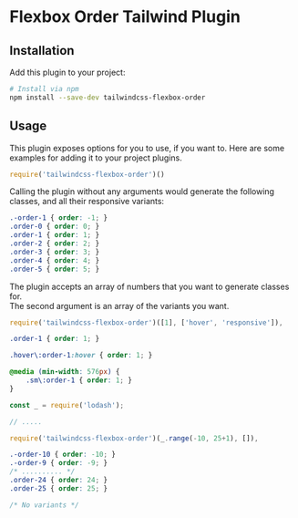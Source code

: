 # Flexbox Order Tailwind Plugin

## Installation

Add this plugin to your project:

```bash
# Install via npm
npm install --save-dev tailwindcss-flexbox-order
```

## Usage

This plugin exposes options for you to use, if you want to. Here are some examples for adding it to your project plugins.

```js
require('tailwindcss-flexbox-order')()
```

Calling the plugin without any arguments would generate the following classes, and all their responsive variants:

```css
.-order-1 { order: -1; }
.order-0 { order: 0; }
.order-1 { order: 1; }
.order-2 { order: 2; }
.order-3 { order: 3; }
.order-4 { order: 4; }
.order-5 { order: 5; }
```

The plugin accepts an array of numbers that you want to generate classes for.  
The second argument is an array of the variants you want.

```js
require('tailwindcss-flexbox-order')([1], ['hover', 'responsive']),
```

```css
.order-1 { order: 1; }

.hover\:order-1:hover { order: 1; }

@media (min-width: 576px) {
    .sm\:order-1 { order: 1; }
}
```

```js
const _ = require('lodash');

// .....

require('tailwindcss-flexbox-order')(_.range(-10, 25+1), []),
```

```css
.-order-10 { order: -10; }
.-order-9 { order: -9; }
/* .......... */
.order-24 { order: 24; }
.order-25 { order: 25; }

/* No variants */
```